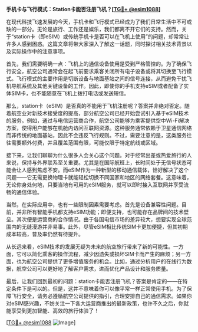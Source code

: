 **手机卡与飞行模式：Station卡能否注册飞机？[[TG💪+ @esim1088](https://t.me/s/esim1088)]**

在现代科技飞速发展的今天，手机卡和飞行模式已经成为了我们日常生活中不可或缺的一部分。无论是旅行、工作还是娱乐，我们都离不开它们的支持。然而，关于“station卡（即eSIM）或传统手机卡是否可以在飞机上使用”的问题，却常常让许多人感到困惑。这篇文章将带大家深入了解这一话题，同时探讨相关技术背景以及实际操作中的注意事项。

首先，我们需要明确一点：飞机上的通信设备使用是受到严格管控的。为了确保飞行安全，航空公司通常会在起飞前要求乘客关闭所有电子设备或将其切换至飞行模式。飞行模式的主要作用是切断设备与地面基站之间的信号连接，从而避免干扰飞机导航系统及其他关键设备的工作。因此，即使你的手机支持eSIM或者配备了实体SIM卡，也不能随意在飞机上拨打电话或发送短信。

那么，station卡（eSIM）是否真的不能用于飞机注册呢？答案并非绝对否定。随着航空业对新技术接受度的提高，部分航空公司已经开始尝试引入基于eSIM技术的服务。例如，通过与电信运营商合作，航空公司能够为乘客提供空中Wi-Fi解决方案，使得用户能够在机舱内访问互联网资源。这种服务通常依赖于卫星通信网络而非传统的地面基站，因此不会违反飞行规则。不过，需要注意的是，这类服务往往需要额外付费，并且覆盖范围有限，可能仅限于特定航线或区域。

接下来，让我们聊聊为什么很多人会关心这个问题。对于经常出差或热爱旅行的人来说，保持与外界联系至关重要。尤其是在国际航班上，长时间处于无信号状态可能会让人感到焦虑不安。而eSIM作为一种新型的移动通信载体，恰好解决了这个问题——它无需更换物理卡就能轻松切换不同国家和地区的网络套餐。这意味着，无论你身处何地，只要当地有可用的eSIM服务，就可以即时接入互联网并享受流畅的通信体验。

当然，在实际应用中，也有一些限制因素需要考虑。首先是设备兼容性问题。目前，并非所有智能手机都支持eSIM功能；即便支持，也可能存在品牌间的技术壁垒。其次便是运营商的合作情况。由于各国电信市场的差异较大，想要实现全球范围内的无缝漫游并非易事。此外，尽管eSIM相比传统SIM卡更加便捷，但其初期成本较高，普及率仍然有待提升。

从长远来看，eSIM技术的发展无疑为未来的航空旅行带来了新的可能性。一方面，它可以简化乘客的操作流程，减少因遗失或损坏SIM卡而产生的麻烦；另一方面，也为航空公司提供了更多增值服务的机会。比如，通过分析用户的在线行为数据，航空公司可以更好地了解客户需求，进而优化产品设计和服务质量。

最后，让我们回到最初的问题：station卡能否注册飞机？答案是肯定的——在特定条件下是可以的。但是，这并不意味着你可以像平常一样正常使用手机。为了保障飞行安全，请务必遵循航空公司提供的指引，合理安排自己的通信需求。如果你对eSIM感兴趣，不妨关注一下各大运营商推出的最新政策，也许不久之后，你就能享受到更加智能、高效的旅行体验了！

[[TG💪+ @esim1088](https://t.me/s/esim1088) ![Image](https://i.postimg.cc/4NQfJmqS/Snipaste-2025-05-13-00-14-12.png)]